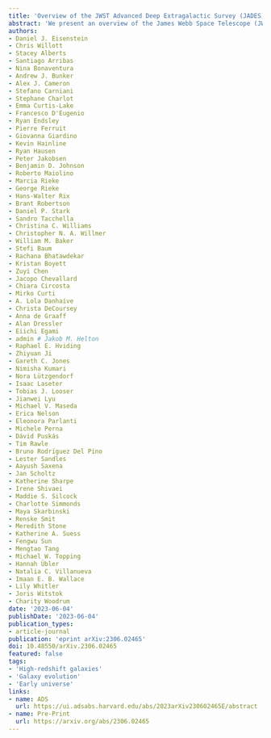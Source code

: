 ```yaml
---
title: 'Overview of the JWST Advanced Deep Extragalactic Survey (JADES)'
abstract: 'We present an overview of the James Webb Space Telescope (JWST) Advanced Deep Extragalactic Survey (JADES), an ambitious program of infrared imaging and spectroscopy in the GOODS-S and GOODS-N deep fields, designed to study galaxy evolution from high redshift to cosmic noon. JADES uses about {{< math >}}$770${{< /math >}} hours of Cycle {{< math >}}$1${{< /math >}} guaranteed time largely from the Near-Infrared Camera (NIRCam) and Near-Infrared Spectrograph (NIRSpec) instrument teams. In GOODS-S, in and around the Hubble Ultra Deep Field and Chandra Deep Field South, JADES produces a deep imaging region of {{< math >}}$\sim 45\ \mathrm{arcmin}^{2}${{< /math >}} with an average of {{< math >}}$\sim 130\ \mathrm{hours}${{< /math >}} of exposure time spread over {{< math >}}$9${{< /math >}} NIRCam filters. This is extended at medium depth in GOODS-S and GOODS-N with NIRCam imaging of {{< math >}}$\sim 175\ \mathrm{arcmin}^{2}${{< /math >}} with an average exposure time of {{< math >}}$\sim 20\ \mathrm{hours}${{< /math >}} spread over {{< math >}}$8-10${{< /math >}} filters. In both fields, we conduct extensive NIRSpec multi-object spectroscopy, including {{< math >}}$2${{< /math >}} deep pointings of {{< math >}}$\sim 55${{< /math >}} exposure time, {{< math >}}$14${{< /math >}} medium pointings of {{< math >}}$\sim 12\ \mathrm{hours}${{< /math >}}, and {{< math >}}$15${{< /math >}} shallower pointings of {{< math >}}$\sim 4\ \mathrm{hours}${{< /math >}}, targeting over {{< math >}}$5000${{< /math >}} HST and JWST-detected faint sources with {{< math >}}$5${{< /math >}} low, medium, and high-resolution dispersers covering {{< math >}}$0.6-5.3\ \mathrm{microns}${{< /math >}}. Finally, JADES extends redward via coordinated parallels with the JWST Mid-Infrared Instrument (MIRI), featuring {{< math >}}$\sim 9\ \mathrm{arcmin}^{2}${{< /math >}} with {{< math >}}$\sim 43\ \mathrm{hours}${{< /math >}} hours of exposure at {{< math >}}$7.7\ \mathrm{microns}${{< /math >}} and twice that area with {{< math >}}$2.0-6.5\ \mathrm{hours}${{< /math >}} hours of exposure at {{< math >}}$12.8\ \mathrm{microns}${{< /math >}} For nearly {{< math >}}$30${{< /math >}} years, the GOODS-S and GOODS-N fields have been developed as the premier deep fields on the sky; JADES is now providing a compelling start on the JWST legacy in these fields.'
authors:
- Daniel J. Eisenstein
- Chris Willott
- Stacey Alberts
- Santiago Arribas
- Nina Bonaventura
- Andrew J. Bunker
- Alex J. Cameron
- Stefano Carniani
- Stephane Charlot
- Emma Curtis-Lake
- Francesco D'Eugenio
- Ryan Endsley
- Pierre Ferruit
- Giovanna Giardino
- Kevin Hainline
- Ryan Hausen
- Peter Jakobsen
- Benjamin D. Johnson
- Roberto Maiolino
- Marcia Rieke
- George Rieke
- Hans-Walter Rix
- Brant Robertson
- Daniel P. Stark
- Sandro Tacchella
- Christina C. Williams
- Christopher N. A. Willmer
- William M. Baker
- Stefi Baum
- Rachana Bhatawdekar
- Kristan Boyett
- Zuyi Chen
- Jacopo Chevallard
- Chiara Circosta
- Mirko Curti
- A. Lola Danhaive
- Christa DeCoursey
- Anna de Graaff
- Alan Dressler
- Eiichi Egami
- admin # Jakob M. Helton
- Raphael E. Hviding
- Zhiyuan Ji
- Gareth C. Jones
- Nimisha Kumari
- Nora Lützgendorf
- Isaac Laseter
- Tobias J. Looser
- Jianwei Lyu
- Michael V. Maseda
- Erica Nelson
- Eleonora Parlanti
- Michele Perna
- Dávid Puskás
- Tim Rawle
- Bruno Rodrı́guez Del Pino
- Lester Sandles
- Aayush Saxena
- Jan Scholtz
- Katherine Sharpe
- Irene Shivaei
- Maddie S. Silcock
- Charlotte Simmonds
- Maya Skarbinski
- Renske Smit
- Meredith Stone
- Katherine A. Suess
- Fengwu Sun
- Mengtao Tang
- Michael W. Topping
- Hannah Übler
- Natalia C. Villanueva
- Imaan E. B. Wallace
- Lily Whitler
- Joris Witstok
- Charity Woodrum
date: '2023-06-04'
publishDate: '2023-06-04'
publication_types:
- article-journal
publication: 'eprint arXiv:2306.02465'
doi: 10.48550/arXiv.2306.02465
featured: false
tags:
- 'High-redshift galaxies'
- 'Galaxy evolution'
- 'Early universe'
links:
- name: ADS
  url: https://ui.adsabs.harvard.edu/abs/2023arXiv230602465E/abstract
- name: Pre-Print
  url: https://arxiv.org/abs/2306.02465
---
```

